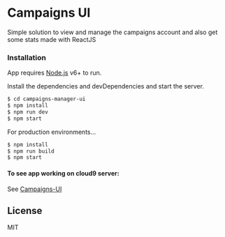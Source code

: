 # Campaigns UI

Simple solution to view and manage the campaigns account and also get some stats made with ReactJS

### Installation

App requires [Node.js](https://nodejs.org/) v6+ to run.

Install the dependencies and devDependencies and start the server.

```sh
$ cd campaigns-manager-ui
$ npm install 
$ npm run dev
$ npm start 
```

For production environments...

```sh
$ npm install 
$ npm run build
$ npm start 
```

#### To see app working on cloud9 server:

See [Campaigns-UI](https://campaigns-ui-dynamokyiv.c9users.io/)

License
----

MIT




